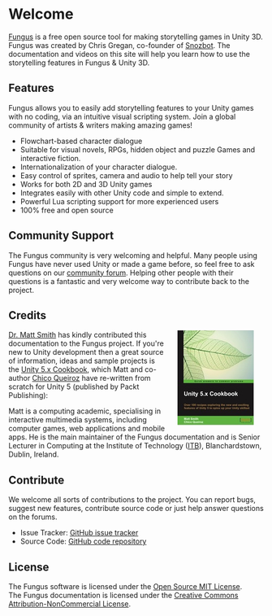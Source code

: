 # Welcome

[Fungus](http://fungusgames.com) is a free open source tool for making storytelling games in Unity 3D. Fungus was created by Chris Gregan, co-founder of [Snozbot]. The documentation and videos on this site will help you learn how to use the storytelling features in Fungus & Unity 3D.

## Features
Fungus allows you to easily add storytelling features to your Unity games with no coding, via an intuitive visual scripting system. Join a global community of artists & writers making amazing games!

- Flowchart-based character dialogue
- Suitable for visual novels, RPGs, hidden object and puzzle Games and interactive fiction.
- Internationalization of your character dialogue.
- Easy control of sprites, camera and audio to help tell your story
- Works for both 2D and 3D Unity games
- Integrates easily with other Unity code and simple to extend.
- Powerful Lua scripting support for more experienced users
- 100% free and open source

## Community Support

The Fungus community is very welcoming and helpful. Many people using Fungus have never used Unity or made a game before, so feel free to ask questions on our [community forum]. Helping other people with their questions is a fantastic and very welcome way to contribute back to the project.

## Credits
<a target="_blank" href="https://www.packtpub.com/game-development/unity-5x-cookbook"><img hspace="20" style="float: right" src="./images/B03899_MockupCover_Cookbook.jpg"></a>
[Dr. Matt Smith] has kindly contributed this documentation to the Fungus project. If you're new to Unity development then a great source of information, ideas and sample projects is the [Unity 5.x Cookbook], which Matt and co-author [Chico Queiroz] have re-written from scratch for Unity 5 (published by Packt Publishing):

Matt is a computing academic, specialising in interactive multimedia systems, including computer games, web applications and mobile apps. He is the main maintainer of the Fungus documentation and is Senior Lecturer in Computing at the Institute of Technology ([ITB]), Blanchardstown, Dublin, Ireland.

## Contribute

We welcome all sorts of contributions to the project. You can report bugs, suggest new features, contribute source code or just help answer questions on the forums.

- Issue Tracker: [GitHub issue tracker]
- Source Code: [GitHub code repository]

## License

The Fungus software is licensed under the [Open Source MIT License].
<br>
The Fungus documentation is licensed under the [Creative Commons Attribution-NonCommercial License].

[Snozbot]: http://snozbot.com
[Tutorial videos]: https://www.youtube.com/playlist?list=PLiMlyObJfJmUohJ_M2pJhtrNKuNECo2Uk
[FungusGames.com]: http://www.fungusgames.com
[community forum]:http://fungusgames.com/forum
[GitHub issue tracker]: https://github.com/FungusGames/Fungus/issues
[GitHub code repository]: https://github.com/FungusGames/Fungus
[chris@snozbot.com]: chris@snozbot.com
[Dr. Matt Smith]: https://github.com/dr-matt-smith/
[Creative Commons Attribution-NonCommercial License]: https://creativecommons.org/licenses/by-nc/3.0/
[Open Source MIT License]: https://github.com/FungusGames/Fungus/blob/master/LICENSE
[Unity 5.x Cookbook]: https://www.packtpub.com/game-development/unity-5x-cookbook
[ITB]: http://www.itb.ie/

[matt book cover image]: ./images/B03899_MockupCover_Cookbook.jpg

[Chico Queiroz]: https://www.linkedin.com/in/chicoqueiroz
